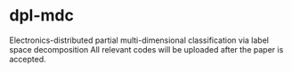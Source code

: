 # dpl-mdc
Electronics-distributed partial multi-dimensional classification via label space decomposition
All relevant codes will be uploaded after the paper is accepted.
